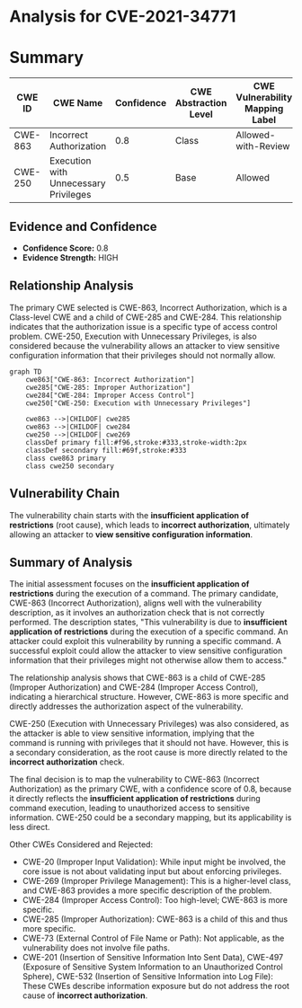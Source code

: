 # Analysis for CVE-2021-34771

# Summary
| CWE ID | CWE Name | Confidence | CWE Abstraction Level | CWE Vulnerability Mapping Label | CWE-Vulnerability Mapping Notes |
|---|---|---|---|---|---|
| CWE-863 | Incorrect Authorization | 0.8 | Class | Allowed-with-Review | Primary CWE |
| CWE-250 | Execution with Unnecessary Privileges | 0.5 | Base | Allowed | Secondary Candidate |

## Evidence and Confidence

*   **Confidence Score:** 0.8
*   **Evidence Strength:** HIGH

## Relationship Analysis
The primary CWE selected is CWE-863, Incorrect Authorization, which is a Class-level CWE and a child of CWE-285 and CWE-284. This relationship indicates that the authorization issue is a specific type of access control problem. CWE-250, Execution with Unnecessary Privileges, is also considered because the vulnerability allows an attacker to view sensitive configuration information that their privileges should not normally allow.

```mermaid
graph TD
    cwe863["CWE-863: Incorrect Authorization"]
    cwe285["CWE-285: Improper Authorization"]
    cwe284["CWE-284: Improper Access Control"]
    cwe250["CWE-250: Execution with Unnecessary Privileges"]
    
    cwe863 -->|CHILDOF| cwe285
    cwe863 -->|CHILDOF| cwe284
    cwe250 -->|CHILDOF| cwe269
    classDef primary fill:#f96,stroke:#333,stroke-width:2px
    classDef secondary fill:#69f,stroke:#333
    class cwe863 primary
    class cwe250 secondary
```

## Vulnerability Chain
The vulnerability chain starts with the **insufficient application of restrictions** (root cause), which leads to **incorrect authorization**, ultimately allowing an attacker to **view sensitive configuration information**.

## Summary of Analysis
The initial assessment focuses on the **insufficient application of restrictions** during the execution of a command. The primary candidate, CWE-863 (Incorrect Authorization), aligns well with the vulnerability description, as it involves an authorization check that is not correctly performed. The description states, "This vulnerability is due to **insufficient application of restrictions** during the execution of a specific command. An attacker could exploit this vulnerability by running a specific command. A successful exploit could allow the attacker to view sensitive configuration information that their privileges might not otherwise allow them to access."

The relationship analysis shows that CWE-863 is a child of CWE-285 (Improper Authorization) and CWE-284 (Improper Access Control), indicating a hierarchical structure. However, CWE-863 is more specific and directly addresses the authorization aspect of the vulnerability.

CWE-250 (Execution with Unnecessary Privileges) was also considered, as the attacker is able to view sensitive information, implying that the command is running with privileges that it should not have. However, this is a secondary consideration, as the root cause is more directly related to the **incorrect authorization** check.

The final decision is to map the vulnerability to CWE-863 (Incorrect Authorization) as the primary CWE, with a confidence score of 0.8, because it directly reflects the **insufficient application of restrictions** during command execution, leading to unauthorized access to sensitive information. CWE-250 could be a secondary mapping, but its applicability is less direct.

Other CWEs Considered and Rejected:

*   CWE-20 (Improper Input Validation): While input might be involved, the core issue is not about validating input but about enforcing privileges.
*   CWE-269 (Improper Privilege Management): This is a higher-level class, and CWE-863 provides a more specific description of the problem.
*   CWE-284 (Improper Access Control): Too high-level; CWE-863 is more specific.
*   CWE-285 (Improper Authorization): CWE-863 is a child of this and thus more specific.
*   CWE-73 (External Control of File Name or Path): Not applicable, as the vulnerability does not involve file paths.
*   CWE-201 (Insertion of Sensitive Information Into Sent Data), CWE-497 (Exposure of Sensitive System Information to an Unauthorized Control Sphere), CWE-532 (Insertion of Sensitive Information into Log File): These CWEs describe information exposure but do not address the root cause of **incorrect authorization**.